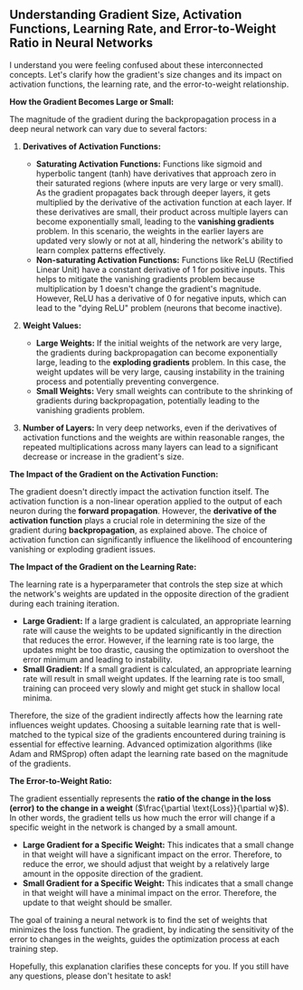 ## Understanding Gradient Size, Activation Functions, Learning Rate, and Error-to-Weight Ratio in Neural Networks

I understand you were feeling confused about these interconnected concepts. Let's clarify how the gradient's size changes and its impact on activation functions, the learning rate, and the error-to-weight relationship.

**How the Gradient Becomes Large or Small:**

The magnitude of the gradient during the backpropagation process in a deep neural network can vary due to several factors:

1.  **Derivatives of Activation Functions:**
    * **Saturating Activation Functions:** Functions like sigmoid and hyperbolic tangent (tanh) have derivatives that approach zero in their saturated regions (where inputs are very large or very small). As the gradient propagates back through deeper layers, it gets multiplied by the derivative of the activation function at each layer. If these derivatives are small, their product across multiple layers can become exponentially small, leading to the **vanishing gradients** problem. In this scenario, the weights in the earlier layers are updated very slowly or not at all, hindering the network's ability to learn complex patterns effectively.
    * **Non-saturating Activation Functions:** Functions like ReLU (Rectified Linear Unit) have a constant derivative of 1 for positive inputs. This helps to mitigate the vanishing gradients problem because multiplication by 1 doesn't change the gradient's magnitude. However, ReLU has a derivative of 0 for negative inputs, which can lead to the "dying ReLU" problem (neurons that become inactive).

2.  **Weight Values:**
    * **Large Weights:** If the initial weights of the network are very large, the gradients during backpropagation can become exponentially large, leading to the **exploding gradients** problem. In this case, the weight updates will be very large, causing instability in the training process and potentially preventing convergence.
    * **Small Weights:** Very small weights can contribute to the shrinking of gradients during backpropagation, potentially leading to the vanishing gradients problem.

3.  **Number of Layers:** In very deep networks, even if the derivatives of activation functions and the weights are within reasonable ranges, the repeated multiplications across many layers can lead to a significant decrease or increase in the gradient's size.

**The Impact of the Gradient on the Activation Function:**

The gradient doesn't directly impact the activation function itself. The activation function is a non-linear operation applied to the output of each neuron during the **forward propagation**. However, the **derivative of the activation function** plays a crucial role in determining the size of the gradient during **backpropagation**, as explained above. The choice of activation function can significantly influence the likelihood of encountering vanishing or exploding gradient issues.

**The Impact of the Gradient on the Learning Rate:**

The learning rate is a hyperparameter that controls the step size at which the network's weights are updated in the opposite direction of the gradient during each training iteration.

* **Large Gradient:** If a large gradient is calculated, an appropriate learning rate will cause the weights to be updated significantly in the direction that reduces the error. However, if the learning rate is too large, the updates might be too drastic, causing the optimization to overshoot the error minimum and leading to instability.
* **Small Gradient:** If a small gradient is calculated, an appropriate learning rate will result in small weight updates. If the learning rate is too small, training can proceed very slowly and might get stuck in shallow local minima.

Therefore, the size of the gradient indirectly affects how the learning rate influences weight updates. Choosing a suitable learning rate that is well-matched to the typical size of the gradients encountered during training is essential for effective learning. Advanced optimization algorithms (like Adam and RMSprop) often adapt the learning rate based on the magnitude of the gradients.

**The Error-to-Weight Ratio:**

The gradient essentially represents the **ratio of the change in the loss (error) to the change in a weight** ($\frac{\partial \text{Loss}}{\partial w}$). In other words, the gradient tells us how much the error will change if a specific weight in the network is changed by a small amount.

* **Large Gradient for a Specific Weight:** This indicates that a small change in that weight will have a significant impact on the error. Therefore, to reduce the error, we should adjust that weight by a relatively large amount in the opposite direction of the gradient.
* **Small Gradient for a Specific Weight:** This indicates that a small change in that weight will have a minimal impact on the error. Therefore, the update to that weight should be smaller.

The goal of training a neural network is to find the set of weights that minimizes the loss function. The gradient, by indicating the sensitivity of the error to changes in the weights, guides the optimization process at each training step.

Hopefully, this explanation clarifies these concepts for you. If you still have any questions, please don't hesitate to ask!
